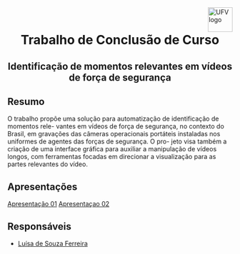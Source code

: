 <a>
    <img src="https://cdn.discordapp.com/attachments/729689711416967239/844210892916523018/Ygemzly2XsP3gzFbXjFyExvD00B3rBvPbDEOoNOB-4uL4NLF1YKM6kiypik1H4koNc5_sNVAAAy_PDq_kmh_CRmn1dvC1uyeckCs.png" alt="UFV logo" title="UFV" align="right" height="55" />
</a>
<br>
<h1 align = "center"> Trabalho de Conclusão de Curso </h1>


<h2 align = "center"> Identificação de momentos relevantes em vídeos de força de segurança
 </h2>
 
## Resumo
O trabalho propõe uma solução para automatização de identificação de momentos rele-
vantes em vídeos de força de segurança, no contexto do Brasil, em gravações das câmeras
operacionais portáteis instaladas nos uniformes de agentes das forças de segurança. O pro-
jeto visa também a criação de uma interface gráfica para auxiliar a manipulação de vídeos
longos, com ferramentas focadas em direcionar a visualização para as partes relevantes do
vídeo.

## Apresentações
[Apresentação 01](https://docs.google.com/presentation/d/1NVzNI3c1YIMRdeoUb1FU5xx8aukoAmT51abF-LOQeoU/present?usp=sharing)
[Apresentaçao 02](https://docs.google.com/presentation/d/1XQawjQF3b-injrrN9ToZB9NO3Rr0Dlp2RZndsKB881I/present?usp=sharing)

## Responsáveis
- [Luísa de Souza Ferreira](https://github.com/ferreiraluisa)

